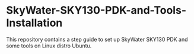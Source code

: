 # SkyWater-SKY130-PDK-and-Tools-Installation
This repository contains a step guide to set up SkyWater SKY130 PDK and some tools on Linux distro Ubuntu.
